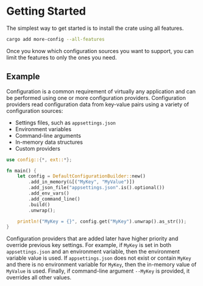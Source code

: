 # Getting Started

The simplest way to get started is to install the crate using all features.

```bash
cargo add more-config --all-features
```

Once you know which configuration sources you want to support, you can limit the features to only the ones you need.

## Example

Configuration is a common requirement of virtually any application and can be performed using one or more configuration providers. Configuration providers read configuration data from key-value pairs using a variety of configuration sources:

- Settings files, such as `appsettings.json`
- Environment variables
- Command-line arguments
- In-memory data structures
- Custom providers

```rust
use config::{*, ext::*};

fn main() {
    let config = DefaultConfigurationBuilder::new()
        .add_in_memory(&[("MyKey", "MyValue")])
        .add_json_file("appsettings.json".is().optional())
        .add_env_vars()
        .add_command_line()
        .build()
        .unwrap();

    println!("MyKey = {}", config.get("MyKey").unwrap().as_str());
}
```

Configuration providers that are added later have higher priority and override previous key settings. For example, if `MyKey` is set in both `appsettings.json` and an environment variable, then the environment variable value is used. If `appsettings.json` does not exist or contain `MyKey` and there is no environment variable for `MyKey`, then the in-memory value of `MyValue` is used. Finally, if command-line argument `--MyKey` is provided, it overrides all other values.